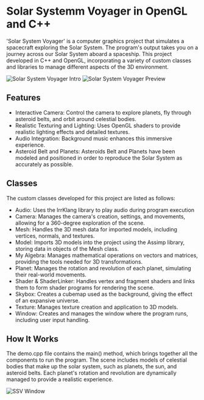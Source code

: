 # Solar Systemm Voyager in OpenGL and C++

'Solar System Voyager' is a computer graphics project that simulates a spacecraft exploring the Solar System. The program's output takes you on a journey across our Solar System aboard a spaceship. This project developed in C++ and OpenGL, incorporating a variety of custom classes and libraries to manage different aspects of the 3D environment. 

![Solar System Voyager Intro](https://github.com/FedericoCGI/Solar-System-Voyager-in-OpenGL-and-Cpp/blob/main/images/solarsystemintro.png)         ![Solar System Voyager Preview](https://github.com/FedericoCGI/Solar-System-Voyager-in-OpenGL-and-Cpp/blob/main/images/solarsystempreview.png)

## Features

- Interactive Camera: Control the camera to explore planets, fly through asteroid belts, and orbit around celestial bodies.
- Realistic Texturing and Lighting: Uses OpenGL shaders to provide realistic lighting effects and detailed textures.
- Audio Integration: Background music enhances this immersive experience.
- Asteroid Belt and Planets: Asteroids Belt and Planets have been modeled and positioned in order to reproduce the Solar System as accurately as possible.

## Classes

The custom classes developed for this project are listed as follows:

- Audio: Uses the IrrKlang library to play audio during program execution
- Camera: Manages the camera's creation, settings, and movements, allowing for a 360-degree exploration of the scene.
- Mesh: Handles the 3D mesh data for imported models, including vertices, normals, and textures.
- Model: Imports 3D models into the project using the Assimp library, storing data in objects of the Mesh class.
- My Algebra: Manages mathematical operations on vectors and matrices, providing the tools needed for 3D transformations.
- Planet: Manages the rotation and revolution of each planet, simulating their real-world movements.
- Shader & ShaderLinker: Handles vertex and fragment shaders and links them to form shader programs for rendering the scene.
- Skybox: Creates a cubemap used as the background, giving the effect of an expansive universe.
- Texture: Manages texture creation and application to 3D models.
- Window: Creates and manages the window where the program runs, including user input handling.

## How It Works

The demo.cpp file contains the main() method, which brings together all the components to run the program. The scene includes models of celestial bodies that make up the solar system, such as planets, the sun, and asteroid belts. Each planet's rotation and revolution are dynamically managed to provide a realistic experience.

![SSV Window]()

